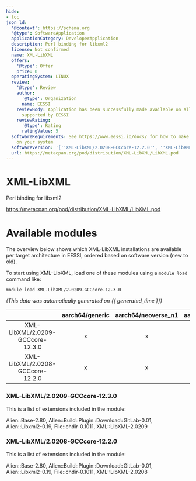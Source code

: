 ```yaml
---
hide:
- toc
json_ld:
  '@context': https://schema.org
  '@type': SoftwareApplication
  applicationCategory: DeveloperApplication
  description: Perl binding for libxml2
  license: Not confirmed
  name: XML-LibXML
  offers:
    '@type': Offer
    price: 0
  operatingSystem: LINUX
  review:
    '@type': Review
    author:
      '@type': Organization
      name: EESSI
    reviewBody: Application has been successfully made available on all architectures
      supported by EESSI
    reviewRating:
      '@type': Rating
      ratingValue: 5
  softwareRequirements: See https://www.eessi.io/docs/ for how to make EESSI available
    on your system
  softwareVersion: '[''XML-LibXML/2.0208-GCCcore-12.2.0'', ''XML-LibXML/2.0209-GCCcore-12.3.0'']'
  url: https://metacpan.org/pod/distribution/XML-LibXML/LibXML.pod
---
```


XML-LibXML
==========


Perl binding for libxml2

https://metacpan.org/pod/distribution/XML-LibXML/LibXML.pod
# Available modules


The overview below shows which XML-LibXML installations are available per target architecture in EESSI, ordered based on software version (new to old).

To start using XML-LibXML, load one of these modules using a `module load` command like:

```shell
module load XML-LibXML/2.0209-GCCcore-12.3.0
```

*(This data was automatically generated on {{ generated_time }})*  

| |aarch64/generic|aarch64/neoverse_n1|aarch64/neoverse_v1|x86_64/generic|x86_64/amd/zen2|x86_64/amd/zen3|x86_64/amd/zen4|x86_64/intel/haswell|x86_64/intel/sapphirerapids|x86_64/intel/skylake_avx512|
| :---: | :---: | :---: | :---: | :---: | :---: | :---: | :---: | :---: | :---: | :---: |
|XML-LibXML/2.0209-GCCcore-12.3.0|x|x|x|x|x|x|x|x|-|x|
|XML-LibXML/2.0208-GCCcore-12.2.0|x|x|x|x|x|x|x|x|-|x|


### XML-LibXML/2.0209-GCCcore-12.3.0

This is a list of extensions included in the module:

Alien::Base-2.80, Alien::Build::Plugin::Download::GitLab-0.01, Alien::Libxml2-0.19, File::chdir-0.1011, XML::LibXML-2.0209

### XML-LibXML/2.0208-GCCcore-12.2.0

This is a list of extensions included in the module:

Alien::Base-2.80, Alien::Build::Plugin::Download::GitLab-0.01, Alien::Libxml2-0.19, File::chdir-0.1011, XML::LibXML-2.0208